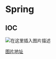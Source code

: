 # Spring 


## IOC 

![在这里插入图片描述](https://img-blog.csdnimg.cn/59ae660f06224aee903f5d70bd36918c.png)

[图片地址 ](https://img-blog.csdnimg.cn/59ae660f06224aee903f5d70bd36918c.png)

